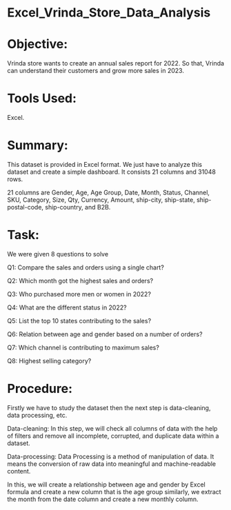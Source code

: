 # Excel_Vrinda_Store_Data_Analysis

# Objective:
Vrinda store wants to create an annual sales report for 2022. So that, Vrinda can understand their customers and grow more sales in 2023.
# Tools Used:
Excel.
# Summary:
This dataset is provided in Excel format. We just have to analyze this dataset and create a simple dashboard. It consists 21 columns and 31048 rows.

21 columns are Gender, Age, Age Group, Date, Month, Status, Channel, SKU, Category, Size, Qty, Currency, Amount, ship-city, ship-state, ship-postal-code, ship-country, and B2B.
# Task:
We were given 8 questions to solve

Q1: Compare the sales and orders using a single chart?

Q2: Which month got the highest sales and orders?

Q3: Who purchased more men or women in 2022?

Q4: What are the different status in 2022?

Q5: List the top 10 states contributing to the sales?

Q6: Relation between age and gender based on a number of orders?

Q7: Which channel is contributing to maximum sales?

Q8: Highest selling category?

# Procedure: 


Firstly we have to study the dataset then the next step is data-cleaning, data processing, etc.

Data-cleaning:
In this step, we will check all columns of data with the help of filters and remove all incomplete, corrupted, and duplicate data within a dataset.

Data-processing:
Data Processing is a method of manipulation of data. It means the conversion of raw data into meaningful and machine-readable content.

In this, we will create a relationship between age and gender by Excel formula and create a new column that is the age group similarly, we extract the month from the date column and create a new monthly column.


